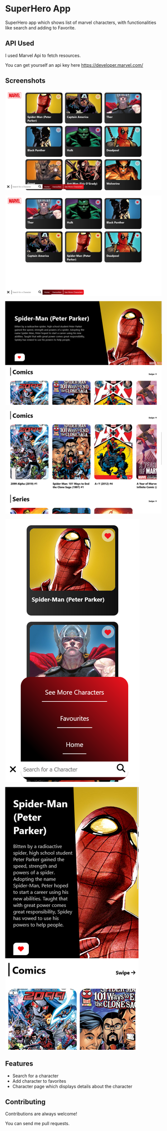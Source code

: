 
# SuperHero App

SuperHero app which shows list of marvel characters, with functionalities like search and adding to Favorite. 

## API Used

I used Marvel Api to fetch resources.

You can get yourself an api key here
https://developer.marvel.com/


## Screenshots

![Screenshot](/screenshots/ss1.png)

![Screenshot](/screenshots/ss2.png)

![Screenshot](/screenshots/ss3.png)

![Screenshot](/screenshots/ss4.png)

![Screenshot](/screenshots/ss5.png)

![Screenshot](/screenshots/ss6.png)


## Features

- Search for a character
- Add character to favorites
- Character page which displays details about the   character


## Contributing

Contributions are always welcome!

You can send me pull requests.

